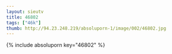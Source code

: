 ```yaml
--- 
layout: sieutv
title: 46802
tags: ["46k"]
thumb: http://94.23.248.219/absoluporn-1/image/002/46802.jpg
---
```

{% include absoluporn key="46802" %} 
